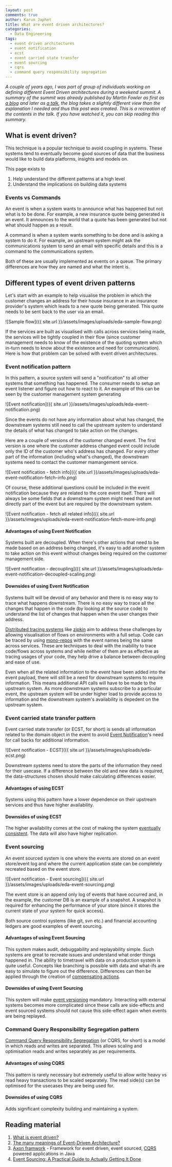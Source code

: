```yaml
---
layout: post
comments: true
author: Karun Japhet
title: What are event driven architectures?
categories:
  - Data Engineering
tags:
  - event driven architectures
  - event notification
  - ecst
  - event carried state transfer
  - event sourcing
  - cqrs
  - command query responsibility segregation
---
```


_A couple of years ago, I was part of group of individuals working on defining different Event Driven architectures during a weekend summit. A summary of the summit was already published by Martin Fowler as first as [a blog](https://martinfowler.com/articles/201701-event-driven.html) and later as [a talk](https://www.youtube.com/watch?v=STKCRSUsyP0), the blog takes a slightly different view than the explanation I needed and thus this post was created. This is a recreation of the contents in the talk. If you have watched it, you can skip reading this summary._

## What is event driven?

This technique is a popular technique to avoid coupling in systems. These systems tend to eventually become good
sources of data that the business would like to build data platforms, insights and models on.

This page exists to

1. Help understand the different patterns at a high level
2. Understand the implications on building data systems

### Events vs Commands

An event is when a system wants to announce what has happened but not what is to be done. For example, a new insurance
quote being generated is an event. It announces to the world that a quote has been generated but not what should
happen as a result.

A command is when a system wants something to be done and is asking a system to do it. For example, an upstream system
might ask the communications system to send an email with specific details and this is a command to the communications
system.

Both of these are usually implemented as events on a queue. The primary differences are how they are named and what
the intent is.

## Different types of event driven patterns

Let's start with an example to help visualise the problem in which the customer changes an address for their house
insurance in an insurance provider's system which leads to a new quote being generated. This quote needs to be sent
back to the user via an email.

![Sample flow]({{ site.url }}/assets/images/uploads/eda-sample-flow.png)

If the services are built as visualised with calls across services being made, the services will be tightly coupled in
their flow (since customer management needs to know of the existence of the quoting system which in-turn needs to know
about the existence and need for communication). Here is how that problem can be solved with event driven architectures.

### Event notification pattern

In this pattern, a source system will send a "notification" to all other systems that something has happened. The
consumer needs to setup an event listener and figure out how to react to it. An example of this can be seen by the
customer management system generating

![Event notification]({{ site.url }}/assets/images/uploads/eda-event-notification.png)

Since the events do not have any information about what has changed, the downstream systems still need to call the
upstream system to understand the details of what has changed to take action on the changes.

Here are a couple of versions of the customer changed event. The first version is one where the customer address
changed event could include only the ID of the customer who's address has changed. For every other part of the
information (including what's changed), the downstream systems need to contact the customer mamangement service.

![Event notification - fetch info]({{ site.url }}/assets/images/uploads/eda-event-notification-fetch-info.png)

Of course, these additional questions could be included in the event notification because they are related to the core
event itself. There will always be some fields that a downstream system might need that are not directly part of the
event but are required by the downstream system.

![Event notification - fetch all related info]({{ site.url }}/assets/images/uploads/eda-event-notification-fetch-more-info.png)

#### Advantages of using Event Notification

Systems built are decoupled. When there's other actions that need to be made based on an address being changed, it's
easy to add another system to take action on this event without changes being required on the customer management side.

![Event notification - decoupling]({{ site.url }}/assets/images/uploads/eda-event-notification-decoupled-scaling.png)

#### Downsides of using Event Notification

Systems built will be devoid of any behavior and there is no easy way to trace what happens downstream. There is no
easy way to trace all the changes that happen in the code (by looking at the source code) to understand the list of
changes that happen when the user changes their address.

[Distributed tracing systems](https://opentelemetry.io/docs/migration/opentracing/) like [zipkin](https://zipkin.io/)
aim to address these challenges by allowing visualisation of flows on environments with a full setup. Code can be traced
by using [mono-repos](https://monorepo.tools/) with the event names being the same across services. These are techniques
to deal with the inability to trace code/flows across systems and while neither of them are as effective as tracing
usages of your code, they help drive a balance between decoupling and ease of use.

Even when all the related information to the event have been added into the event payload, there will still be a need
for downstream systems to require information. This means additional API calls will have to be made to the upstream system.
As more downstream systems subscribe to a particular event, the upstream system will be under higher load to provide
access to information and the downstream system's availability is depedent on the upstream system.

### Event carried state transfer pattern

Event carried state transfer (or ECST, for short) is sends all information related to the domain object in the event to avoid
[Event Notification](#event-notification-pattern)'s need for call backs for additional information.

![Event notification - ECST]({{ site.url }}/assets/images/uploads/eda-ecst.png)

Downstream systems need to store the parts of the information they need for their usecase. If a difference between the
old and new data is required, the data-structures chosen should make calculating differences easier.

#### Advantages of using ECST

Systems using this pattern have a lower dependence on their upstream services and thus have higher availability.

#### Downsides of using ECST

The higher availability comes at the cost of making the system [eventually consistent](https://en.wikipedia.org/wiki/Eventual_consistency).
The data will also have higher replication.

### Event sourcing

An event sourced system is one where the events are stored on an event store/event log and where the current application
state can be completely recreated based on the event store.

![Event notification - Event sourcing]({{ site.url }}/assets/images/uploads/eda-event-sourcing.png)

The event store is an append only log of events that have occurred and, in the example, the customer DB is an example
of a snapshot. A snapshot is required for enhancing the performance of your store (since it stores the current state
of your system for quick access).

Both source control systems (like git, svn etc.) and financial accounting ledgers are good examples of event sourcing.

#### Advantages of using Event Sourcing

This system makes audit, debuggability and replayability simple.
Such systems are great to recreate issues and understand what order things happened in.
The ability to timetravel with data on a production system is quite useful.
Concepts like branching is possible with data and what-ifs are easy to simulate to figure out the difference.
Differences can then be applied through the creation of [compensating actions](https://blog.jonathanoliver.com/sagas-event-sourcing-and-failed-commands/).

#### Downsides of using Event Sourcing

This system will make [event versioning](https://docs.axoniq.io/reference-guide/axon-framework/events/event-versioning) mandatory.
Interacting with external systems becomes more complicated since these calls are side-effects and event sourced systems
should not cause this side-effect again when events are being replayed.

### Command Query Responsibility Segregation pattern

[Command Query Responsibility Segregation](https://martinfowler.com/bliki/CQRS.html) (or CQRS, for short) is a model in
which reads and writes are separated. This allows scaling and optimisation reads and writes separately as per requirements.

#### Advantages of using CQRS

This pattern is rarely necessary but extremely useful to allow write heavy vs read heavy transactions to be scaled separately.
The read side(s) can be optimised for the usecases they are being used for.

#### Downsides of using CQRS

Adds significant complexity building and maintaining a system.

## Reading material

1. [What is event driven?](https://martinfowler.com/articles/201701-event-driven.html)
2. [The many meanings of Event-Driven Architecture?](https://www.youtube.com/watch?v=STKCRSUsyP0)
3. [Axon framwork](https://www.axoniq.io/products/axon-framework) - Framework for event driven, event sourced,
[CQRS](#command-query-responsibility-segregation-pattern) powered applications in Java
4. [Event Sourcing: A Practical Guide to Actually Getting It Done](https://medium.com/ssense-tech/event-sourcing-a-practical-guide-to-actually-getting-it-done-27d23d81de04)

